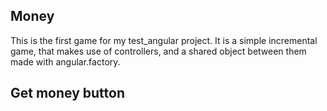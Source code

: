 ## Money

This is the first game for my test_angular project. It is a simple incremental game, that makes use of controllers, and a shared object between them made with angular.factory.


## Get money button